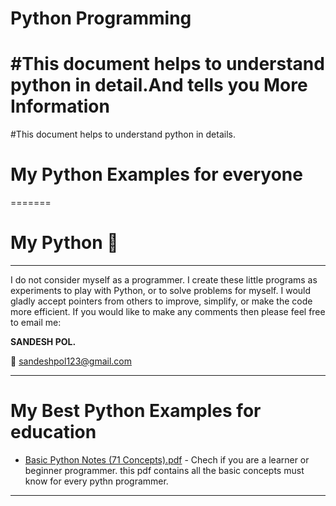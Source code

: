 # Python Programming
#This document helps to understand python in detail.And tells you More Information
=======
#This document helps to understand python in details.

# My Python Examples for everyone 
=======

# My Python  :snake:
<hr>
I do not consider myself as a programmer. I create these little programs as experiments to play with Python, or to solve problems for myself. 
I would gladly accept pointers from others to improve, simplify, or make the code more efficient. If you would like to make any comments then please feel free to email me:

<b>SANDESH POL.</b>

:email: sandeshpol123@gmail.com
<hr>

# My Best Python Examples for education 


- [Basic Python Notes (71 Concepts).pdf](https://github.com/codewithsandy/Python-Basic-Exp/blob/master/Basic%20Python%20Notes%20(71%20Concepts).pdf) - Chech if you are a learner or beginner programmer. this pdf contains all the basic concepts must know for every pythn programmer.


<hr>

